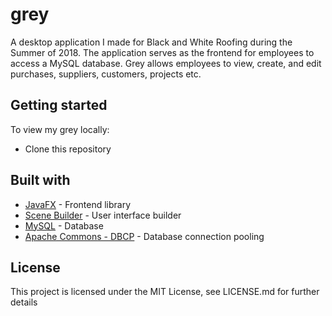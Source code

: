 # grey

A desktop application I made for Black and White Roofing during the Summer of 2018. The application serves as the frontend for employees to access a MySQL database. Grey allows employees to view, create, and edit purchases, suppliers, customers, projects etc.

## Getting started

To view my grey locally:

-   Clone this repository

## Built with

-   [JavaFX](https://www.oracle.com/technetwork/java/javase/overview/javafx-overview-2158620.html) - Frontend library
-   [Scene Builder](https://gluonhq.com/products/scene-builder/) - User interface builder
-   [MySQL](https://www.mysql.com/) - Database
-   [Apache Commons - DBCP](https://commons.apache.org/proper/commons-dbcp/) - Database connection pooling

## License

This project is licensed under the MIT License, see LICENSE.md for further details
